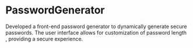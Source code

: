 # PasswordGenerator
Developed a front-end password generator to dynamically generate secure passwords. The user interface allows for customization of password length , providing a secure experience.


